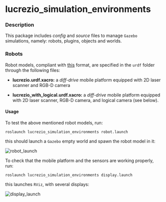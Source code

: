 # lucrezio_simulation_environments

### Description

This package includes *config* and *source* files to manage `Gazebo` simulations, namely: robots, plugins, objects and worlds.

### Robots

Robot models, compliant with [this](http://wiki.ros.org/urdf/Tutorials) format, are specified in the `urdf` folder through the following files:

* **lucrezio.urdf.xacro:** a *diff-drive* mobile platform equipped with 2D laser scanner and RGB-D camera

* **lucrezio_with_logical.urdf.xacro:** a *diff-drive* mobile platform equipped with 2D laser scanner, RGB-D camera, and logical camera (see below).

#### Usage

To test the above mentioned robot models, run:

	roslaunch lucrezio_simulation_environments robot.launch
	
this should launch a `Gazebo` empty world and spawn the robot model in it:

![robot_launch](https://github.com/schizzz8/lucrezio_simulation_environments/pics/robot_launch.png  "robot_launch")

To check that the mobile platform and the sensors are working properly, run:

	roslaunch lucrezio_simulation_environments display.launch
	
this launches `RViz`, with several displays:

![display_launch](https://github.com/schizzz8/lucrezio_simulation_environments/pics/display_launch.png  "display_launch")

